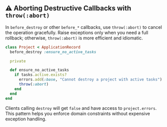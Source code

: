## ⚠️ Aborting Destructive Callbacks with `throw(:abort)`
In `before_destroy` or other `before_*` callbacks, use `throw(:abort)` to cancel the operation gracefully. Raise exceptions only when you need a full rollback; otherwise, `throw(:abort)` is more efficient and idiomatic.

```ruby
class Project < ApplicationRecord
  before_destroy :ensure_no_active_tasks

  private

  def ensure_no_active_tasks
    if tasks.active.exists?
      errors.add(:base, "Cannot destroy a project with active tasks")
      throw(:abort)
    end
  end
end
```

Clients calling `destroy` will get `false` and have access to `project.errors`. This pattern helps you enforce domain constraints without expensive exception handling.